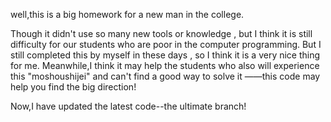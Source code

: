 <H> well,this is a big homework for a new man in the college.

Though it didn't use so many new tools or knowledge , but I think it is still difficulty for our students who are poor in the computer programming.
But I still completed this by myself in these days , so I think it is a very nice thing for me.
Meanwhile,I think it may help the students who also will experience this "moshoushijei" and can't find a good way to solve it ——this code may help you find the big direction!

<H> Now,I have updated the latest code--the ultimate branch!
